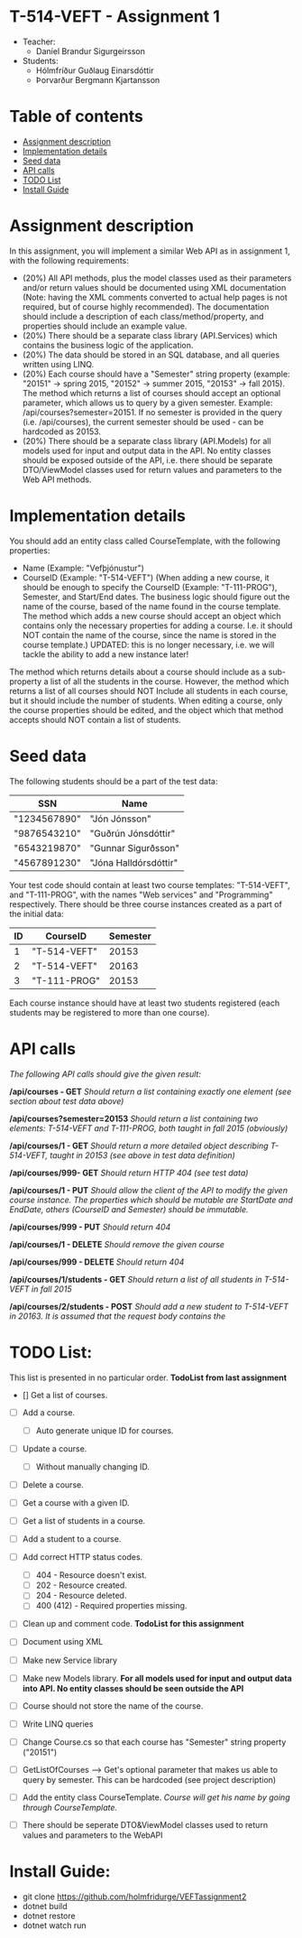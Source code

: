 # T-514-VEFT - Assignment 1
* Teacher: 
    - Daníel Brandur Sigurgeirsson
* Students:
    - Hólmfríður Guðlaug Einarsdóttir
    - Þorvarður Bergmann Kjartansson

Table of contents
=================
* [Assignment description](#assignment-description)
* [Implementation details](#implementation-details)
* [Seed data](#seed-data)
* [API calls](#api-calls)
* [TODO List](#todo-list)
* [Install Guide](#install-guide)

Assignment description
======================
In this assignment, you will implement a similar Web API as in assignment 1, with the following requirements:

  - (20%) All API methods, plus the model classes used as their parameters and/or return values should be documented using XML documentation (Note: having the XML comments converted to actual help pages is not required, but of course highly recommended). The documentation should include a description of each class/method/property, and properties should include an example value.
  - (20%) There should be a separate class library (API.Services) which contains the business logic of the application.
  - (20%) The data should be stored in an SQL database, and all queries written using LINQ.
  - (20%) Each course should have a "Semester" string property (example: "20151" -> spring 2015, "20152" -> summer 2015, "20153" -> fall 2015). The method which returns a list of courses should accept an optional parameter, which allows us to query by a given semester. Example: /api/courses?semester=20151. If no semester is provided in the query (i.e. /api/courses), the current semester should be used - can be hardcoded as 20153. 
  - (20%) There should be a separate class library (API.Models) for all models used for input and output data in the API. No entity classes should be exposed outside of the API, i.e. there should be separate DTO/ViewModel classes used for return values and parameters to the Web API methods. 

Implementation details
======================

You should add an entity class called CourseTemplate, with the following properties:
  - Name (Example: "Vefþjónustur")
  - CourseID (Example: "T-514-VEFT")
(When adding a new course, it should be enough to specify the CourseID (Example: "T-111-PROG"), Semester, and Start/End dates. The business logic should figure out the name of the course, based of the name found in the course template. The method which adds a new course should accept an object which contains only the necessary properties for adding a course. I.e. it should NOT contain the name of the course, since the name is stored in the course template.) UPDATED: this is no longer necessary, i.e. we will tackle the ability to add a new instance later!

The method which returns details about a course should include as a sub-property a list of all the students in the course. However, the method which returns a list of all courses should NOT Include all students in each course, but it should include the number of students. When editing a course, only the course properties should be edited, and the object which that method accepts should NOT contain a list of students.

Seed data
=========

The following students should be a part of the test data:

SSN | Name
--- | ---
"1234567890" | "Jón Jónsson"
"9876543210" | "Guðrún Jónsdóttir"
"6543219870" | "Gunnar Sigurðsson"
"4567891230" | "Jóna Halldórsdóttir"

Your test code should contain at least two course templates: "T-514-VEFT", and "T-111-PROG", with the names "Web services" and "Programming" respectively. 
There should be three course instances created as a part of the initial data:

ID | CourseID | Semester
--- | --- | ---
1 | "T-514-VEFT" | 20153 
2 | "T-514-VEFT" | 20163
3 | "T-111-PROG" | 20153

Each course instance should have at least two students registered (each students may be registered to more than one course).

API calls
=========
*The following API calls should give the given result:*

**/api/courses - GET**
  *Should return a list containing exactly one element (see section about test data above)*

**/api/courses?semester=20153**
  *Should return a list containing two elements: T-514-VEFT and T-111-PROG, both taught in fall 2015 (obviously)*

**/api/courses/1 - GET**
  *Should return a more detailed object describing T-514-VEFT, taught in 20153 (see above in test data definition)*

**/api/courses/999- GET**
  *Should return HTTP 404 (see test data)*

**/api/courses/1 - PUT**
  *Should allow the client of the API to modify the given course instance. The properties which should be mutable are StartDate and EndDate, others (CourseID and Semester) should be immutable.*

**/api/courses/999 - PUT**
  *Should return 404*

**/api/courses/1 - DELETE**
  *Should remove the given course*

**/api/courses/999 - DELETE**
  *Should return 404*

**/api/courses/1/students - GET**
  *Should return a list of all students in T-514-VEFT in fall 2015*

**/api/courses/2/students - POST**
  *Should add a new student to T-514-VEFT in 20163. It is assumed that the request body contains the* 


TODO List:
=================

This list is presented in no particular order.
**TodoList from last assignment**
  - [] Get a list of courses.
  - [ ] Add a course.
    - [ ] Auto generate unique ID for courses.
  - [ ] Update a course.
    - [ ] Without manually changing ID.
  - [ ] Delete a course.
  - [ ] Get a course with a given ID.
  - [ ] Get a list of students in a course.
  - [ ] Add a student to a course.
  - [ ] Add correct HTTP status codes.
    - [ ] 404 - Resource doesn't exist.
    - [ ] 202 - Resource created.
    - [ ] 204 - Resource deleted.
    - [ ] 400 (412) - Required properties missing.
  - [ ] Clean up and comment code.
**TodoList for this assignment**
  - [ ] Document using XML
  - [ ] Make new Service library
  - [ ] Make new Models library. **For all models used for input and output data into API. No entity classes should be seen outside the API**
  - [ ] Course should not store the name of the course.
  - [ ] Write LINQ queries
  - [ ] Change Course.cs so that each course has "Semester" string property ("20151")
  - [ ] GetListOfCourses --> Get's optional parameter that makes us able to query by semester. This can be hardcoded (see project description)
  - [ ] Add the entity class CourseTemplate. *Course will get his name by going through CourseTemplate.*
  - [ ] There should be seperate DTO&ViewModel classes used to return values and parameters to the WebAPI




Install Guide:
=================
  - git clone https://github.com/holmfridurge/VEFTassignment2
  - dotnet build
  - dotnet restore
  - dotnet watch run